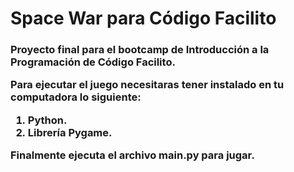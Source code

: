 <h1> Space War para Código Facilito</h1>
<h3>Proyecto final para el bootcamp de Introducción a la Programación de Código Facilito.

  Para ejecutar el juego necesitaras tener instalado en tu computadora lo siguiente:
  <ol>
    <li>Python.</li>
    <li>Librería Pygame.</li>
  </ol>
 
 Finalmente ejecuta el archivo main.py para jugar.
  
</h3>


